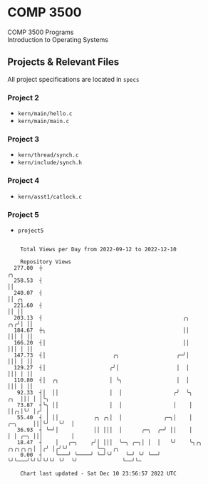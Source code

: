 # COMP 3500
COMP 3500 Programs  
Introduction to Operating Systems  
## Projects & Relevant Files
All project specifications are located in `specs`
### Project 2
- `kern/main/hello.c`
- `kern/main/main.c`
### Project 3
- `kern/thread/synch.c`
- `kern/include/synch.h`
### Project 4
- `kern/asst1/catlock.c`
### Project 5
- `project5`

```

    Total Views per Day from 2022-09-12 to 2022-12-10

    Repository Views
  277.00  ┼                                                                            ╭╮
  258.53  ┤                                                                            ││
  240.07  ┤                                                                            ││ ╭╮
  221.60  ┤                                                                            ││ ││
  203.13  ┤                                            ╭╮                           ╭╮╭╯│ ││
  184.67  ┼╮                                           ││                           │││ │ ││
  166.20  ┤│                                           ││                           │││ │ ││
  147.73  ┤│                     ╭╮                  ╭─╯│                           │││ │ ││
  129.27  ┤│                    ╭╯│                  │  │                           │││ │ ││
  110.80  ┤│  ╭╮                │ ╰╮                 │  │                           │││ │ ││
   92.33  ┤│  ││                │  │                ╭╯  ╰╮                      ╭╮  │││ │ │╰╮
   73.87  ┤╰╮ ││                │  │                │    │                      ││╭╮│╰╯ │╭╯ │
   55.40  ┤ │ ││           ╭╮ ╭╮│  │             ╭─╮│    │              ╭─╮     │││╰╯   ╰╯  │
   36.93  ┤ ╰─╯│           ││ │││  │      ╭─╮  ╭─╯ ││    │              │ │ ╭─╮ │││         │
   18.47  ┤    │   ╭─╮    ╭╯│ │││  ╰─╮ ╭─╮│ │  │   ╰╯    ╰╮╭╮   ╭╮╭╮╭╮╭╮│ │╭╯ │╭╯╰╯         ╰─╮  ╭╮
    0.00  ┤    ╰───╯ ╰────╯ ╰─╯╰╯    ╰─╯ ╰╯ ╰──╯          ╰╯╰───╯╰╯╰╯╰╯╰╯ ╰╯  ╰╯              ╰──╯╰─

    Chart last updated - Sat Dec 10 23:56:57 2022 UTC
    
```
